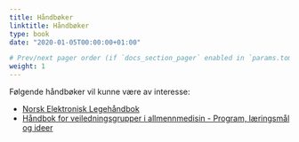 ```yaml
---
title: Håndbøker
linktitle: Håndbøker
type: book
date: "2020-01-05T00:00:00+01:00"

# Prev/next pager order (if `docs_section_pager` enabled in `params.toml`)
weight: 1
---
```


Følgende håndbøker vil kunne være av interesse:

- [Norsk Elektronisk Legehåndbok](www.legehandboka.no)
- [Håndbok for veiledningsgrupper i allmennmedisin - Program, læringsmål og ideer](https://www.legeforeningen.no/contentassets/ca52984bd65f4ccc931b55ed40d157e9/handbok-for-veiledningsgrupper-30122020.pdf?_t_id=zKD6JSiIDdonUqqSzVSD9w%3d%3d&_t_uuid=nNbtF_Z0QfeZ-r0NJ8hyng&_t_q=h%c3%a5ndbok&_t_tags=language%3ano%2csiteid%3ac878b55f-6c1a-46b5-b2d4-afe03277ea1e%2candquerymatch&_t_hit.id=Legeforeningen_Web_Models_Media_Document/_04883db0-cc88-44a1-aacd-e562cc3dbddc&_t_hit.pos=1)